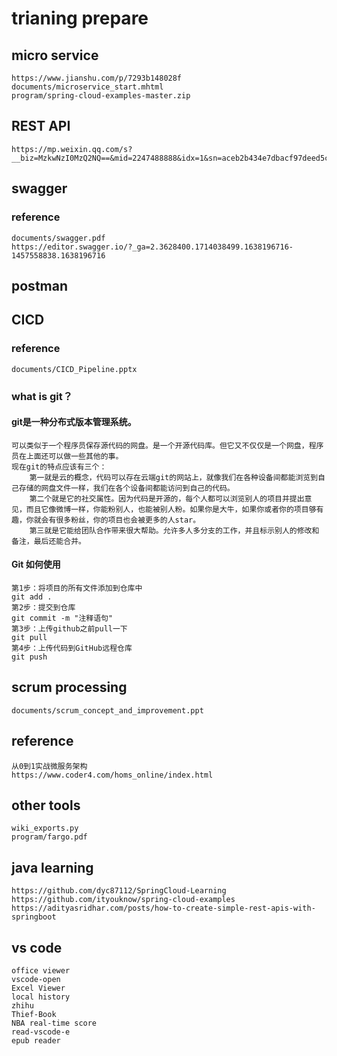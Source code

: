 # trianing prepare

## micro service
    https://www.jianshu.com/p/7293b148028f
    documents/microservice_start.mhtml
    program/spring-cloud-examples-master.zip


## REST API
    https://mp.weixin.qq.com/s?__biz=MzkwNzI0MzQ2NQ==&mid=2247488888&idx=1&sn=aceb2b434e7dbacf97deed5c65b2aa8e&source=41#wechat_redirect

## swagger
### reference
    documents/swagger.pdf
    https://editor.swagger.io/?_ga=2.3628400.1714038499.1638196716-1457558838.1638196716


## postman

## CICD
### reference
    documents/CICD_Pipeline.pptx

### what is git？

#### git是一种分布式版本管理系统。
    可以类似于一个程序员保存源代码的网盘。是一个开源代码库。但它又不仅仅是一个网盘，程序员在上面还可以做一些其他的事。
    现在git的特点应该有三个：
        第一就是云的概念，代码可以存在云端git的网站上，就像我们在各种设备间都能浏览到自己存储的网盘文件一样，我们在各个设备间都能访问到自己的代码。
        第二个就是它的社交属性。因为代码是开源的，每个人都可以浏览别人的项目并提出意见，而且它像微博一样，你能粉别人，也能被别人粉。如果你是大牛，如果你或者你的项目够有趣，你就会有很多粉丝，你的项目也会被更多的人star。
        第三就是它能给团队合作带来很大帮助。允许多人多分支的工作，并且标示别人的修改和备注，最后还能合并。

#### Git 如何使用
    第1步：将项目的所有文件添加到仓库中
    git add .
    第2步：提交到仓库
    git commit -m "注释语句"
    第3步：上传github之前pull一下
    git pull
    第4步：上传代码到GitHub远程仓库
    git push
    

## scrum processing
    documents/scrum_concept_and_improvement.ppt

## reference
    从0到1实战微服务架构
    https://www.coder4.com/homs_online/index.html


## other tools
    wiki_exports.py
    program/fargo.pdf

## java learning
    https://github.com/dyc87112/SpringCloud-Learning
    https://github.com/ityouknow/spring-cloud-examples
    https://adityasridhar.com/posts/how-to-create-simple-rest-apis-with-springboot

## vs code
    office viewer
    vscode-open
    Excel Viewer
    local history
    zhihu
    Thief-Book
    NBA real-time score
    read-vscode-e
    epub reader
